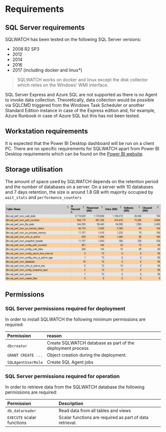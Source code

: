 # Requirements

## SQL Server requirements

SQLWATCH has been tested on the following SQL Server versions:

* 2008 R2 SP3
* 2012
* 2014
* 2016
* 2017 \(including docker and linux\*\)

> SQLWATCH works on docker and linux except the disk collector which relies on the Windows' WMI interface.

SQL Server Express and Azure SQL are not supported as there is no Agent to invoke data collection. Theoretically, data collection would be possible via SQLCMD triggered from the Windows Task Scheduler or another Standard Edition instance in case of the Express edition and, for example, Azure Runbook in case of Azure SQL but this has not been tested.

## Workstation requirements

It is expected that the Power BI Desktop dashboard will be run on a client PC. There are no specific requirements for SQLWATCH apart from Power BI Desktop requirements which can be found on the [Power BI website](https://docs.microsoft.com/en-us/power-bi/desktop-get-the-desktop#minimum-requirements).  

## Storage utilisation

The amount of space used by SQLWATCH depends on the retention period and the number of databases on a server. On a server with 10 databases and 7 days retention, the size is around 1.8 GB with majority occupied by `wait_stats` and `performance_counters`

![SQLWATCH storage utilisation example](.gitbook/assets/sqlwatch_table_storage.png)

## Permissions

### SQL Server permissions required for deployment

In order to install SQLWATCH the following minimum permissions are required:

| Permission | reason |
| :--- | :--- |
| `dbcreator` | Create SQLWATCH database as part of the deployment process |
| `GRANT CREATE ...` | Object creation during the deployment.  |
| `SQLAgentUserRole` | Create SQL Agent jobs |

### SQL Server permissions required for operation

In order to retrieve data from the SQLWATCH database the following permissions are required:

| Permission | Description |
| :--- | :--- |
| `db_datareader` | Read data from all tables and views |
| `EXECUTE` scalar functions | Scalar functions are required as part of data retrieval. |





